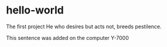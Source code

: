 # hello-world
The first project
He who desires but acts not, breeds pestilence.

This sentence was added on the computer Y-7000
